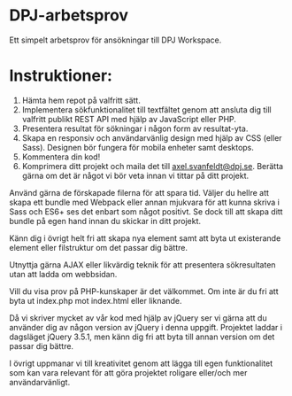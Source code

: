 # DPJ-arbetsprov
Ett simpelt arbetsprov för ansökningar till DPJ Workspace.

# Instruktioner:
1. Hämta hem repot på valfritt sätt.
2. Implementera sökfunktionalitet till textfältet genom att ansluta dig till valfritt publikt REST API med hjälp av JavaScript eller PHP.
3. Presentera resultat för sökningar i någon form av resultat-yta.
4. Skapa en responsiv och användarvänlig design med hjälp av CSS (eller Sass). Designen bör fungera för mobila enheter samt desktops.
5. Kommentera din kod!
6. Komprimera ditt projekt och maila det till axel.svanfeldt@dpj.se. Berätta gärna om det är något vi bör veta innan vi tittar på ditt projekt.

Använd gärna de förskapade filerna för att spara tid. Väljer du hellre att skapa ett bundle med Webpack eller annan mjukvara för att kunna skriva i Sass och ES6+ ses det enbart som något positivt. Se dock till att skapa ditt bundle på egen hand innan du skickar in ditt projekt.

Känn dig i övrigt helt fri att skapa nya element samt att byta ut existerande element eller filstruktur om det passar dig bättre.

Utnyttja gärna AJAX eller likvärdig teknik för att presentera sökresultaten utan att ladda om webbsidan.

Vill du visa prov på PHP-kunskaper är det välkommet. Om inte är du fri att byta ut index.php mot index.html eller liknande.

Då vi skriver mycket av vår kod med hjälp av jQuery ser vi gärna att du använder dig av någon version av jQuery i denna uppgift. Projektet laddar i dagsläget jQuery 3.5.1, men känn dig fri att byta till annan version om det passar dig bättre.

I övrigt uppmanar vi till kreativitet genom att lägga till egen funktionalitet som kan vara relevant för att göra projektet roligare eller/och mer användarvänligt.
